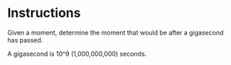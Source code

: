 # Instructions
Given a moment, determine the moment that would be after a gigasecond has passed.

A gigasecond is 10^9 (1,000,000,000) seconds.

